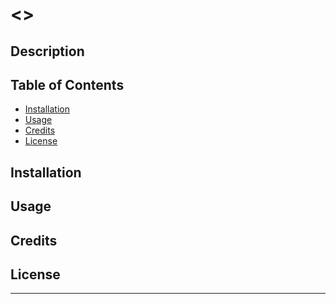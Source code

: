 # <>

## Description



## Table of Contents

- [Installation](#installation)
- [Usage](#usage)
- [Credits](#credits)
- [License](#license)

## Installation


## Usage


## Credits



## License



---